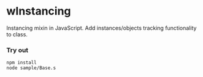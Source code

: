 # wInstancing

Instancing mixin in JavaScript. Add instances/objects tracking functionality to class.

### Try out
```
npm install
node sample/Base.s
```


